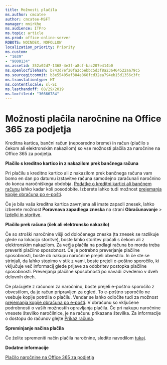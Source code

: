 ```yaml
---
title: Možnosti plačila
ms.author: cmcatee
author: cmcatee-MSFT
manager: mnirkhe
ms.audience: ITPro
ms.topic: article
ms.prod: office-online-server
ROBOTS: NOINDEX, NOFOLLOW
localization_priority: Priority
ms.custom:
- "1639"
- "9000134"
ms.assetid: 352a02d7-1368-4e3f-a8cf-bac207e414b0
ms.openlocfilehash: b743d7ef20fa2c5ebbc5d3f8a236464522aa79c5
ms.sourcegitcommit: b3e55405af384e868fcd32ea794eb15d1356c3fc
ms.translationtype: HT
ms.contentlocale: sl-SI
ms.lasthandoff: 08/29/2019
ms.locfileid: "36666784"
---
```

# <a name="payment-options-for-office-365-for-business-subscriptions"></a>Možnosti plačila naročnine na Office 365 za podjetja
  
Kreditna kartica, bančni račun (neposredno breme) in račun (plačilo s čekom ali elektronskim nakazilom) so vse možnosti plačila za naročnine na Office 365 za podjetja.
  
**Plačilo s kreditno kartico in z nakazilom prek bančnega računa**
  
Pri plačilu s kreditno kartico ali z nakazilom prek bančnega računa vam bomo en dan po datumu izstavitve računa samodejno zaračunali naročnino do konca naročniškega obdobja. [Podatke o kreditni kartici ali bančnem računu](https://docs.microsoft.com/office365/admin/subscriptions-and-billing/add-update-or-remove-credit-card-or-bank-account) lahko kadar koli posodobite. Izberete lahko tudi možnost [prejemanja kopije obračuna po e-pošti](https://docs.microsoft.com/office365/admin/subscriptions-and-billing/pay-for-your-subscription#receive-a-copy-of-your-billing-statement-in-email).
  
Če je bila vaša kreditna kartica zavrnjena ali imate zapadli znesek, lahko izberete možnost **Poravnava zapadlega zneska** na strani **Obračunavanje** \> [Izdelki in storitve](https://portal.office.com/adminportal/home#/subscriptions).
  
**Plačilo prek računa (ček ali elektronsko nakazilo)**
  
Če so stroški naročnine višji od določenega zneska (ta znesek se razlikuje glede na lokacijo storitve), boste lahko storitev plačali s čekom ali z elektronskim nakazilom. Za večja plačila na podlagi računa bo morda treba preveriti plačilno sposobnost. Če je potrebno preverjanje plačilne sposobnosti, boste ob nakupu naročnine prejeli obvestilo. In če ste se strinjali, da lahko stopimo v stik z vami, boste prejeli e-poštno sporočilo, ki vključuje več informacij glede prijave za odobritev postopka plačilne sposobnosti. Preverjanja plačilne sposobnosti po navadi izvedemo v dveh delovnih dneh.
  
Če plačujete z računom za naročnino, boste prejeli e-poštno sporočilo z obvestilom, da je račun pripravljen za ogled. To e-poštno sporočilo ne vsebuje kopije potrdila o plačilu. Vendar se lahko odločite tudi za možnost [prejemanja kopije obračuna po e-pošti](https://docs.microsoft.com/office365/admin/subscriptions-and-billing/pay-for-your-subscription#receive-a-copy-of-your-billing-statement-in-email). V obračunu so vključene podrobnosti o vaših možnostih opravljanja plačila. Če pri nakupu naročnine vnesete številko naročilnice, je na računu prikazana številka. Za informacije o dostopu do računov glejte [Prikaz računa](https://docs.microsoft.com/office365/admin/subscriptions-and-billing/view-your-bill-or-invoice).
  
**Spreminjanje načina plačila**
  
Če želite spremeniti način plačila naročnine, sledite navodilom [tukaj](https://docs.microsoft.com/office365/admin/subscriptions-and-billing/change-payment-method).
  
**Dodatne informacije**
  
[Plačilo naročnine na Office 365 za podjetja](https://docs.microsoft.com/office365/admin/subscriptions-and-billing/pay-for-your-subscription)